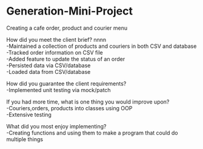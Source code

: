 # Generation-Mini-Project
Creating a cafe order, product and courier menu

How did you meet the client brief? nnnn\
-Maintained a collection of products and couriers in both CSV and database \
-Tracked order information on CSV file \
-Added feature to update the status of an order \
-Persisted data via CSV/database \
-Loaded data from CSV/database 

How did you guarantee the client requirements? \
-Implemented unit testing via mock/patch 

If you had more time, what is one thing you would improve upon? \
-Couriers,orders, products into classes using OOP \
-Extensive testing 

What did you most enjoy implementing? \
-Creating functions and using them to make a program that could do multiple things 